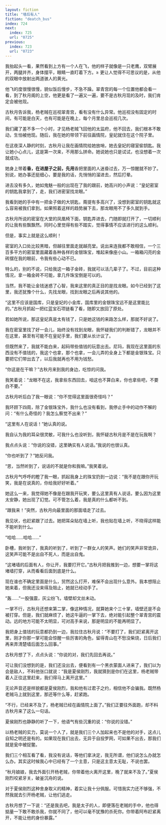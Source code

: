 ```yaml
---
layout: fiction
title: "墙后有人"
fiction: "deatch_bus"
index: 724
next:
  index: 725
  url: "0725"
previous:
  index: 723
  url: "0723"
---
```

我抬起头一看，果然看到上方有一个人在飞，他的样子就像是一只老鹰，双臂展开，两腿并齐，身体摆平，眼睛一直盯着下方。≥ 更让人觉得不可思议的是，从他的双眼中放射出两道骇人的黄光。

他飞的度很慢很慢，貌似饭后慢步，不急不躁。翠青宫的每一个位置他都会看一看，到了秋月阁的上空，他更是看了一遍又一遍，要不是古秋月现的及时，我们肯定会被他现。

古秋月告诉我，杨老贼在巡视翠青宫，看有没有什么异常。他巡视没有固定的时间，有可能是白天，也有可能是在晚上，每个月里总会巡视几次。

我们藏了差不多一个小时，才见杨老贼飞回他的太监府，他不回去，我们根本不敢动，生怕被他现。随后，我在她的带领下前往画情院，皇妃就住在这个院子里。

在这夜深人静的时刻，古秋月让我在画情院给她放哨，她去皇妃的寝室偷钥匙。我让她小心点儿，这是第一次来，不用那么拼命。她说她也只是试试，也没想着一次就成功。

她身上带着**香，在进屋子之前，先用**香把里面的人迷昏过去，万一惊醒就不妙了。别说，她办事还挺细心，要是我的话，先悄悄的溜进去，然后打晕。

进去没有多久，她如鬼魅一般的出现在了我的跟前，她高兴的小声说：“皇妃密室的钥匙我拿到了，走，我们进密室找龙眼。”

我看到她的手中有一把金子做的大钥匙，甭提有多高兴了，没想到密室的钥匙就这么容易被我们拿到。如果照着这样的趋势展下去，那龙眼用不了多久就到手。

古秋月所说的密室在大堂的凤凰椅下面，钥匙弄进去，门随即就打开了，一切顺利的让我有些飘飘然。同时心里觉得有些不踏实，觉得事情不应该进行的这么顺利。

但是，事实上就是这么顺利！

密室的入口处比较黑暗，但越往里面走就越亮堂。说出来连我都不敢相信，一个三百多平方的密室里面藏着各种各样的金银珠宝，堆起来像座小山。一箱箱闪亮的金砖摆在我的眼前，令我有些心动不已。

特么的，别的不说，只给我这一箱子金砖，我就可以活几辈子了。不过，目前这种情况，拿一箱金砖不可能，拿几件珠宝倒是可以的。

当然，我不能让金钱迷惑了心智，我来这里的真正目的是找龙眼。如今已经到了这里，我还犹豫个什么，先找龙眼，找到龙眼之后再说其他的。

“这里不应该是国库，只是皇妃的小金库，国库里的金银珠宝远不是这里能比的。”古秋月抓起一把红蓝宝石项链看了看，随即又放回了原处。

若如她所说，那这皇妃真是太有钱了，只是她这钱的来路怎么样，那就不好说了。

我在密室里找了好一会儿，始终没有找到龙眼，我怀疑我们的判断错了，龙眼并不在这里，甚至有可能不在皇妃手里，我们要从长计议了。

但既然来了，我就不能白来，起码带些值钱的玩意出去。尼玛，我现在这里面的东西没有不值钱的，我这个也拿，那个也拿，一会儿弄的全身上下都是金银珠宝。只要把它们带出去了，以后我就再也不用为钱愁。

“你这是在干嘛？”古秋月来到我的身边，吃惊的问我。

我笑着说：“龙眼不在这，我拿些东西回去，咱这也不算白来，你也拿些吧，不要白不要。”

古秋月听后白了我一眼说：“你不觉得这里面很奇怪吗？”

我环顾下四周，除了金银珠宝外，我什么也没有看到，我停止手中的动作不解的问：“有什么奇怪的？我怎么察觉不出来？”

“这里有人在说话！”她认真的说。

我自认为我的耳朵很灵敏，可我什么也没听到，我怀疑古秋月是不是在玩我啊？

我点点头说：“你说的没错，这里确实有人说话。”我说的也很认真。

“你也听到了？”她反问我。

“恩，当然听到了，说话的不就是你和我嘛。”我笑着说。

古秋月气呼呼的瞪了我一眼，抓起我身上的珠宝扔到一边说：“我不是在跟你开玩笑，我是在说真的，你给我好好听着。”

她这么一来，我觉得她不像是在跟我开玩笑，要么这里真有人说话，要么因为这里太安静，她出现了幻觉。可不管怎么着，我是真的什么都听不到。

“跟我来！”突然，古秋月向最里面的那面墙走了过去。

我见状，也赶紧跟了过去。她把耳朵贴在墙上听，我也贴在墙上听，不晓得这样能不能听到什么。

“哈哈……哈哈……”

卧槽，我听到了，我真的听到了，听到了一群女人的笑声。她们的笑声非常诡异，这笑声可能不是出自不死人，而是出自鬼。

“这堵墙的后面有人，你让开，我要打开它。”古秋月把我推到一边，想要一掌将这堵墙打穿，从而看看后面到底是什么。

现在谁也不确定里面是什么，贸然这么打开，难保不会出现什么意外。我本想阻止她来着，但我还没来得及阻止，她就已经动手了。

“轰……”一股强震，灰尘纷飞，墙壁却文丝未动。

一掌不行，古秋月还想来第二掌，像这种情况，就算她来个三十掌，墙壁还是不会被打穿。但是，我们就麻烦了，她这牛逼的一掌下去，绝对能引起整个翠青宫的震动。远的地方可能不太明显，可对高手来说，那是明显的不能再明显了。

我把身上值钱的玩意都扔到一边，我拉住古秋月说：“不要打了，我们赶紧离开这里，刚才你那一掌可能会惊醒一些厉害的角色，留得青山在不愁没柴烧，日后我们再来弄清楚墙后面怎么回事。”

古秋月想了下，点点头说：“你说的对，我们先回去再说。”

可让我们没想到的是，我们还没出去，便看到有一个黑衣蒙面人进来了，我们以为会是敌人，不料他张口就说：“我是夏侯刚烈，我就猜到是你们在这里，杨老贼带着人正往这里赶来，我们得马上离开这里。”

无论声音还是样貌都是夏侯刚烈，我和他有过君子之约，相信他不会骗我。既然杨老贼马上就到这里，那还等什么等，赶紧跑。

“不行，已经来不及了，杨老贼已经在画情院上面了。”我们正要往外面跑，却不料古秋月来了这么一句话。

夏侯刚烈也静静的听了一下，他语气有些沉重的说：“你说的没错。”

以杨老贼的实力，莫说一个人了，就是我们三个人加起来也不是他的对手，这点儿自知之明还是有的。如果现在我们出去，无异于自投罗网，可如果不出去，那我们就是瓮中被捉鳖。

我们三个相互看了看，我没有说话，等他们拿决定，我无所谓，他们说怎么办就怎么办。其实这时候我心中已经有了一个主意，只是这主意太无耻，不说也罢。

“秋月娘娘，我去外面引开杨老贼，你带着他火离开这里，晚了就来不及了。”夏侯刚烈咬紧牙关，破釜沉舟的说。

对于夏侯刚烈这种舍身取义的精神，着实让我十分佩服。可惜我实力还不够强，不然我就去引开杨老贼，让他们逃走。

古秋月想了一下说：“还是我去吧，我是太子的人，即便落在老贼的手中，他也得掂量一下敢不敢杀我，你就不同了，他可以毫不犹豫的杀死你。你带着阿布赶紧离开，不能让他的身份暴露。”
